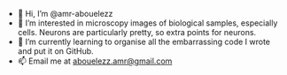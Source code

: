 - 👋 Hi, I’m @amr-abouelezz
- 👀 I’m interested in microscopy images of biological samples, especially cells. Neurons are particularly pretty, so extra points for neurons.
- 🌱 I’m currently learning to organise all the embarrassing code I wrote and put it on GitHub.
- 📫 Email me at abouelezz.amr@gmail.com

<!---
amr-abouelezz/amr-abouelezz is a ✨ special ✨ repository because its `README.md` (this file) appears on your GitHub profile.
You can click the Preview link to take a look at your changes.
--->
